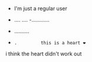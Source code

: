 - I'm just a regular user
  
- ....  ....
-............
- ..........
-     .         this is a heart ❤️ 


i think the heart didn't work out

